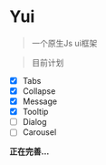 # Yui
> 一个原生Js ui框架

> 目前计划
* [x] Tabs
* [x] Collapse
* [x] Message
* [x] Tooltip
* [ ] Dialog
* [ ] Carousel

**正在完善...**
